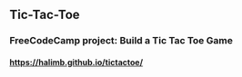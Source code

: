 ## Tic-Tac-Toe
### FreeCodeCamp project: Build a Tic Tac Toe Game
#### https://halimb.github.io/tictactoe/
